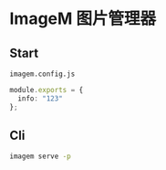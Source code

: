 # ImageM 图片管理器

## Start

`imagem.config.js`

```ts
module.exports = {
  info: "123"
};
```

## Cli

```bash
imagem serve -p
```
